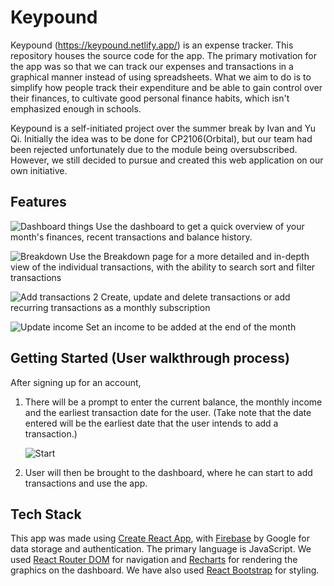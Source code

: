 # Keypound

Keypound (<https://keypound.netlify.app/>) is an expense tracker. This repository houses the source code for the app. The primary motivation for the app was so that we can track our expenses and transactions in a graphical manner instead of using spreadsheets. What we aim to do is to simplify how people track their expenditure and be able to gain control over their finances, to cultivate good personal finance habits, which isn't emphasized enough in schools.

Keypound is a self-initiated project over the summer break by Ivan and Yu Qi. Initially the idea was to be done for CP2106(Orbital), but our team had been rejected unfortunately due to the module being oversubscribed. However, we still decided to pursue and created this web application on our own initiative.

## Features

![Dashboard things](https://user-images.githubusercontent.com/77185900/127454464-eb371f45-e0f0-4a70-8ae0-1b3420b022c7.png)
Use the dashboard to get a quick overview of your month's finances, recent transactions and balance history.

![Breakdown](https://user-images.githubusercontent.com/77185900/127454556-700e2a1d-1b5b-4da3-885d-1abbcef9177a.png)
Use the Breakdown page for a more detailed and in-depth view of the individual transactions, with the ability to search sort and filter transactions

![Add transactions 2](https://user-images.githubusercontent.com/77185900/127455548-0d9c33b6-2c95-4501-b723-1aeede31e4d2.png)
Create, update and delete transactions or add recurring transactions as a monthly subscription

![Update income](https://user-images.githubusercontent.com/77185900/127454711-7d757d74-6630-4e20-b59b-b364cdc61125.png)
Set an income to be added at the end of the month

## Getting Started (User walkthrough process)

After signing up for an account,

1. There will be a prompt to enter the current balance, the monthly income and the earliest transaction date for the user. 
   (Take note that the date entered will be the earliest date that the user intends to add a transaction.)
   
   ![Start](https://user-images.githubusercontent.com/77185900/127454916-9eeec27c-69f5-4f34-a1cb-77f81315713a.png)

2. User will then be brought to the dashboard, where he can start to add transactions and use the app.

## Tech Stack

This app was made using [Create React App](https://create-react-app.dev/), with [Firebase](https://firebase.google.com/) by Google for data storage and authentication. The primary language is JavaScript. We used [React Router DOM](https://reactrouter.com/web/guides/quick-start) for navigation and [Recharts](https://recharts.org/en-US/) for rendering the graphics on the dashboard. We have also used [React Bootstrap](https://react-bootstrap.github.io/) for styling.
